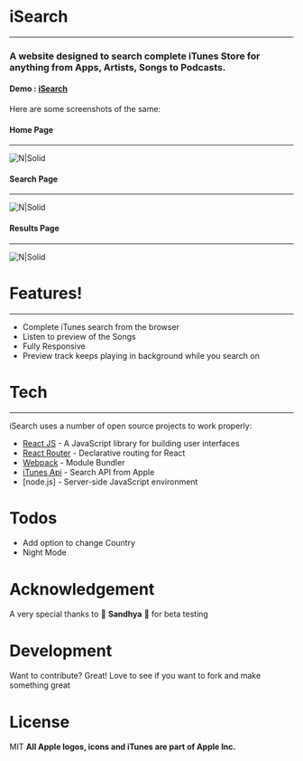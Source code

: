 # iSearch
___
### A website designed to search complete iTunes Store for anything from Apps, Artists, Songs to Podcasts.

#### Demo :  [iSearch](https://github.com/joemccann/dillinger/blob/master/KUBERNETES.md)

Here are some screenshots of the same:
#### Home Page
____

![N|Solid](http://i.imgur.com/c6lsq3i.jpg)

#### Search Page
____

![N|Solid](http://i.imgur.com/Fs0mK0L.jpg)

#### Results Page
____
![N|Solid](http://i.imgur.com/pgACaGR.jpg)


# Features!
___

  - Complete iTunes search from the browser
  - Listen to preview of the Songs
  - Fully Responsive
  - Preview track keeps playing in background while you search on

# Tech
___

iSearch uses a number of open source projects to work properly:

* [React JS](https://facebook.github.io/react/) -  A JavaScript library for building user interfaces
* [React Router](https://github.com/ReactTraining/react-router) - Declarative routing for React
* [Webpack](https://webpack.github.io) - Module Bundler
* [iTunes Api](https://affiliate.itunes.apple.com/resources/documentation/itunes-store-web-service-search-api/) - Search API from Apple
* [node.js] - Server-side JavaScript environment

# Todos

* Add option to change Country
* Night Mode

# Acknowledgement 
A very special thanks to :rose: **Sandhya** :rose:  for beta testing

# Development

Want to contribute? Great!
Love to see if you want to fork and make something great

# License
MIT
**All Apple logos, icons and iTunes are part of Apple Inc.**

